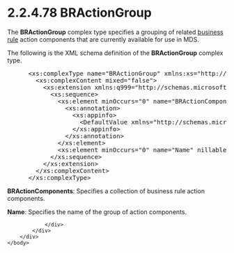 <html dir="LTR" xmlns:mshelp="http://msdn.microsoft.com/mshelp" xmlns:ddue="http://ddue.schemas.microsoft.com/authoring/2003/5" xmlns:xlink="http://www.w3.org/1999/xlink" xmlns:tool="http://www.microsoft.com/tooltip">
    <head>
        <meta http-equiv="Content-Type" content="text/html; CHARSET=utf-8"></meta>
        <meta name="save" content="history"></meta>
        <title>2.2.4.78 BRActionGroup</title>
        <xml>
            <mshelp:toctitle title="2.2.4.78 BRActionGroup"></mshelp:toctitle>
            <mshelp:rltitle title="[MS-SSMDSWS-15]: BRActionGroup"></mshelp:rltitle>
            <mshelp:keyword index="A" term="7f3abbae-fa0e-4aef-be20-616bd31efdec"></mshelp:keyword>
            <mshelp:attr name="DCSext.ContentType" value="open specification"></mshelp:attr>
            <mshelp:attr name="AssetID" value="7f3abbae-fa0e-4aef-be20-616bd31efdec"></mshelp:attr>
            <mshelp:attr name="TopicType" value="kbRef"></mshelp:attr>
            <mshelp:attr name="DCSext.Title" value="[MS-SSMDSWS-15]: BRActionGroup" />
        </xml>
    </head>
    <body>
        <div id="header">
            <h1 class="heading">2.2.4.78 BRActionGroup</h1>
        </div>
        <div id="mainSection">
            <div id="mainBody">
                <div id="allHistory" class="saveHistory"></div>
                <div id="sectionSection0" class="section" name="collapseableSection">
                    

<p>The <b>BRActionGroup</b> complex type specifies a grouping
of related <a href="ad350219-f30b-4bac-99e5-6477986f9a7a.htm#gt_b677f217-1682-44fc-9507-ca91e09123ef">business rule</a>
action components that are currently available for use in MDS.</p>

<p>The following is the XML schema definition of the <b>BRActionGroup</b>
complex type.</p>

<dl>
<dd>
<div><pre> &lt;xs:complexType name=&quot;BRActionGroup&quot; xmlns:xs=&quot;http://www.w3.org/2001/XMLSchema&quot;&gt;
   &lt;xs:complexContent mixed=&quot;false&quot;&gt;
     &lt;xs:extension xmlns:q999=&quot;http://schemas.microsoft.com/sqlserver/masterdataservices/2009/09&quot; base=&quot;q999:DataContractBase&quot;&gt;
       &lt;xs:sequence&gt;
         &lt;xs:element minOccurs=&quot;0&quot; name=&quot;BRActionComponents&quot; nillable=&quot;true&quot; type=&quot;q999:ArrayOfBRActionComponent&quot;&gt;
           &lt;xs:annotation&gt;
             &lt;xs:appinfo&gt;
               &lt;DefaultValue xmlns=&quot;http://schemas.microsoft.com/2003/10/Serialization/&quot; EmitDefaultValue=&quot;false&quot; /&gt;
             &lt;/xs:appinfo&gt;
           &lt;/xs:annotation&gt;
         &lt;/xs:element&gt;
         &lt;xs:element minOccurs=&quot;0&quot; name=&quot;Name&quot; nillable=&quot;true&quot; type=&quot;xs:string&quot; /&gt;
       &lt;/xs:sequence&gt;
     &lt;/xs:extension&gt;
   &lt;/xs:complexContent&gt;
 &lt;/xs:complexType&gt;
</pre></div>
</dd></dl>

<p><b>BRActionComponents</b>: Specifies a collection of
business rule action components.</p>

<p><b>Name</b>: Specifies the name of the group of
action components.</p>


                </div>
            </div>
        </div>
    </body>
</html>